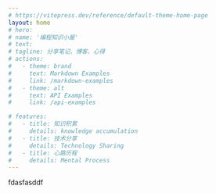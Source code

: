 ```yaml
---
# https://vitepress.dev/reference/default-theme-home-page
layout: home
# hero:
# name: '编程知识小屋'
# text:
# tagline: 分享笔记、博客、心得
# actions:
#   - theme: brand
#     text: Markdown Examples
#     link: /markdown-examples
#   - theme: alt
#     text: API Examples
#     link: /api-examples

# features:
#   - title: 知识积累
#     details: knowledge accumulation
#   - title: 技术分享
#     details: Technology Sharing
#   - title: 心路历程
#     details: Mental Process
---
```


fdasfasddf
